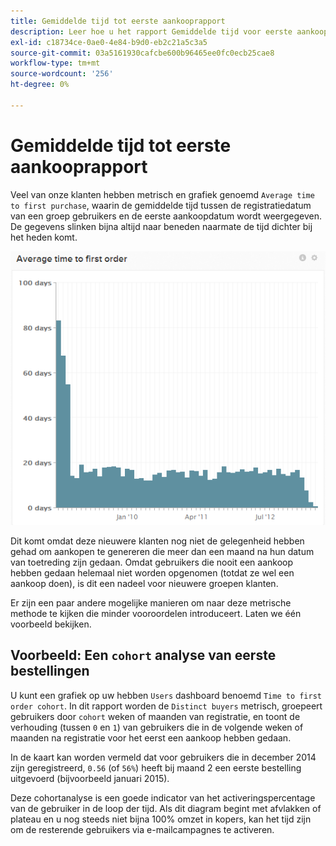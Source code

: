 ```yaml
---
title: Gemiddelde tijd tot eerste aankooprapport
description: Leer hoe u het rapport Gemiddelde tijd voor eerste aankoop gebruikt.
exl-id: c18734ce-0ae0-4e84-b9d0-eb2c21a5c3a5
source-git-commit: 03a5161930cafcbe600b96465ee0fc0ecb25cae8
workflow-type: tm+mt
source-wordcount: '256'
ht-degree: 0%

---
```


# Gemiddelde tijd tot eerste aankooprapport

Veel van onze klanten hebben metrisch en grafiek genoemd `Average time to first purchase`, waarin de gemiddelde tijd tussen de registratiedatum van een groep gebruikers en de eerste aankoopdatum wordt weergegeven. De gegevens slinken bijna altijd naar beneden naarmate de tijd dichter bij het heden komt.

![gemiddelde tijd tot eerste bestelling](../../assets/average-time-to-first-order.png)

Dit komt omdat deze nieuwere klanten nog niet de gelegenheid hebben gehad om aankopen te genereren die meer dan een maand na hun datum van toetreding zijn gedaan. Omdat gebruikers die nooit een aankoop hebben gedaan helemaal niet worden opgenomen (totdat ze wel een aankoop doen), is dit een nadeel voor nieuwere groepen klanten.

Er zijn een paar andere mogelijke manieren om naar deze metrische methode te kijken die minder vooroordelen introduceert. Laten we één voorbeeld bekijken.

## Voorbeeld: Een `cohort` analyse van eerste bestellingen

U kunt een grafiek op uw hebben `Users` dashboard benoemd `Time to first order cohort`. In dit rapport worden de `Distinct buyers` metrisch, groepeert gebruikers door `cohort` weken of maanden van registratie, en toont de verhouding (tussen `0` en `1`) van gebruikers die in de volgende weken of maanden na registratie voor het eerst een aankoop hebben gedaan.

In de kaart kan worden vermeld dat voor gebruikers die in december 2014 zijn geregistreerd, `0.56` (of `56%`) heeft bij maand 2 een eerste bestelling uitgevoerd (bijvoorbeeld januari 2015).

Deze cohortanalyse is een goede indicator van het activeringspercentage van de gebruiker in de loop der tijd. Als dit diagram begint met afvlakken of plateau en u nog steeds niet bijna 100% omzet in kopers, kan het tijd zijn om de resterende gebruikers via e-mailcampagnes te activeren.
